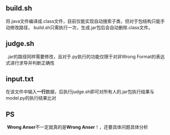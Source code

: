 ## build.sh

​	将.java文件编译成.class文件，目前仅能实现自动搜索子类，但对于包结构只能手动修改路径， build.sh只需执行一次，生成.jar包后会自动删除.class文件。

## judge.sh

​	.jar的路径同样需要修改，且对于.py执行的功能仅限于对非Wrong Format的表达式进行求导并判断正确性

## input.txt

​	在该文件中输入**一行**数据，后执行judge.sh即可对所有人的.jar包执行结果与model.py的执行结果比对

## PS

​	**Wrong Anser**不一定就真的是**Wrong Anser**！，还要具体问题具体分析